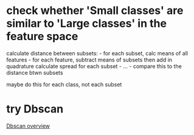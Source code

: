 # check whether 'Small classes' are similar to 'Large classes' in the feature space

calculate distance between subsets:
    - for each subset, calc means of all features
    - for each feature, subtract means of subsets then add in quadrature
calculate spread for each subset
    - ...
    - compare this to the distance btwn subsets

maybe do this for each class, not each subset


# try Dbscan
[Dbscan overview](https://towardsdatascience.com/a-brief-overview-of-outlier-detection-techniques-1e0b2c19e561)
